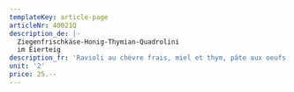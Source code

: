 ```yaml
---
templateKey: article-page
articleNr: 40021Q
description_de: |-
  Ziegenfrischkäse-Honig-Thymian-Quadrolini
  im Eierteig
description_fr: 'Ravioli au chèvre frais, miel et thym, pâte aux oeufs'
unit: '2'
price: 25.--
---
```



